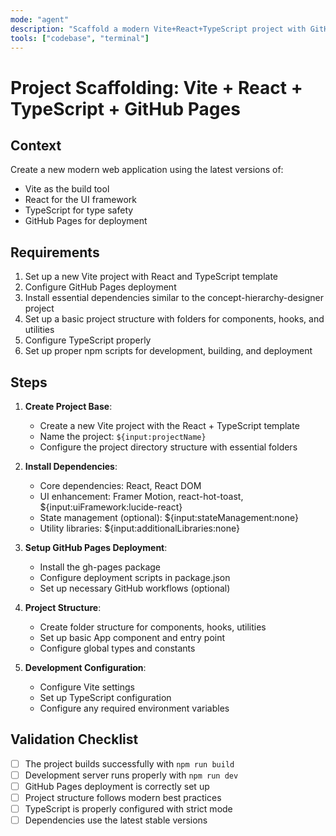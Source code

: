 ```yaml
---
mode: "agent"
description: "Scaffold a modern Vite+React+TypeScript project with GitHub Pages deployment"
tools: ["codebase", "terminal"]
---
```


# Project Scaffolding: Vite + React + TypeScript + GitHub Pages

## Context
Create a new modern web application using the latest versions of:
- Vite as the build tool
- React for the UI framework
- TypeScript for type safety
- GitHub Pages for deployment

## Requirements

1. Set up a new Vite project with React and TypeScript template
2. Configure GitHub Pages deployment
3. Install essential dependencies similar to the concept-hierarchy-designer project
4. Set up a basic project structure with folders for components, hooks, and utilities
5. Configure TypeScript properly
6. Set up proper npm scripts for development, building, and deployment

## Steps

1. **Create Project Base**:
   - Create a new Vite project with the React + TypeScript template
   - Name the project: `${input:projectName}`
   - Configure the project directory structure with essential folders

2. **Install Dependencies**:
   - Core dependencies: React, React DOM
   - UI enhancement: Framer Motion, react-hot-toast, ${input:uiFramework:lucide-react}
   - State management (optional): ${input:stateManagement:none}
   - Utility libraries: ${input:additionalLibraries:none}
   
3. **Setup GitHub Pages Deployment**:
   - Install the gh-pages package
   - Configure deployment scripts in package.json
   - Set up necessary GitHub workflows (optional)

4. **Project Structure**:
   - Create folder structure for components, hooks, utilities
   - Set up basic App component and entry point
   - Configure global types and constants

5. **Development Configuration**:
   - Configure Vite settings
   - Set up TypeScript configuration
   - Configure any required environment variables

## Validation Checklist
- [ ] The project builds successfully with `npm run build`
- [ ] Development server runs properly with `npm run dev`
- [ ] GitHub Pages deployment is correctly set up
- [ ] Project structure follows modern best practices
- [ ] TypeScript is properly configured with strict mode
- [ ] Dependencies use the latest stable versions
